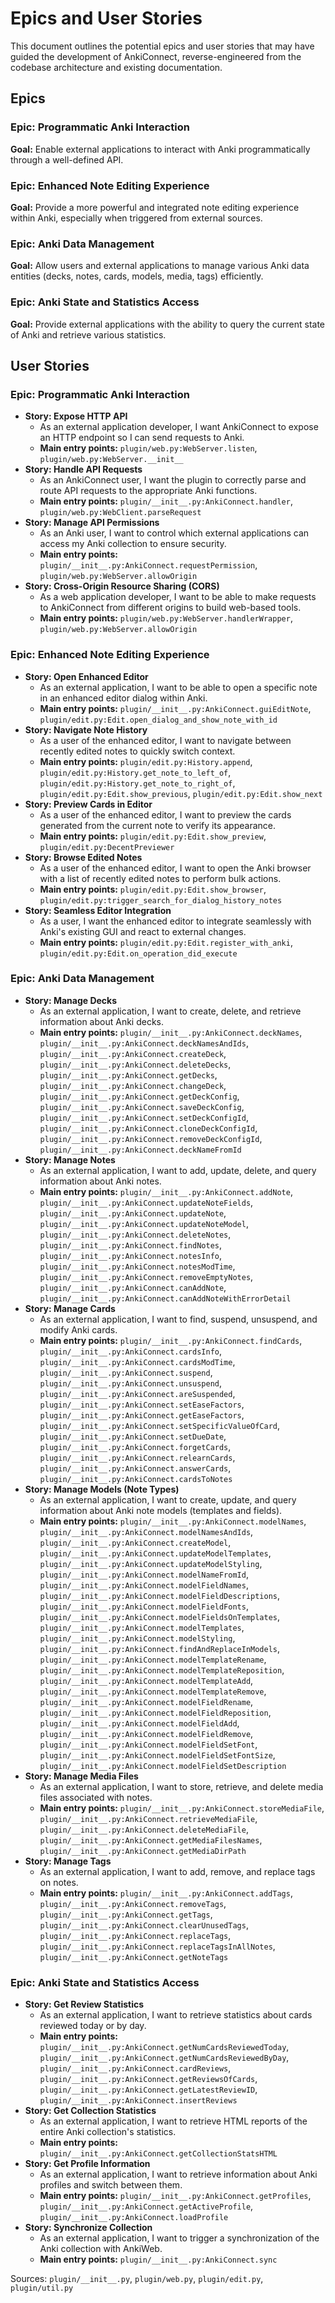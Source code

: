# Epics and User Stories

This document outlines the potential epics and user stories that may have guided the development of AnkiConnect, reverse-engineered from the codebase architecture and existing documentation.

## Epics

### Epic: Programmatic Anki Interaction

**Goal:** Enable external applications to interact with Anki programmatically through a well-defined API.

### Epic: Enhanced Note Editing Experience

**Goal:** Provide a more powerful and integrated note editing experience within Anki, especially when triggered from external sources.

### Epic: Anki Data Management

**Goal:** Allow users and external applications to manage various Anki data entities (decks, notes, cards, models, media, tags) efficiently.

### Epic: Anki State and Statistics Access

**Goal:** Provide external applications with the ability to query the current state of Anki and retrieve various statistics.

## User Stories

### Epic: Programmatic Anki Interaction

- **Story: Expose HTTP API**
  - As an external application developer, I want AnkiConnect to expose an HTTP endpoint so I can send requests to Anki.
  - **Main entry points:** `plugin/web.py:WebServer.listen`, `plugin/web.py:WebServer.__init__`
- **Story: Handle API Requests**
  - As an AnkiConnect user, I want the plugin to correctly parse and route API requests to the appropriate Anki functions.
  - **Main entry points:** `plugin/__init__.py:AnkiConnect.handler`, `plugin/web.py:WebClient.parseRequest`
- **Story: Manage API Permissions**
  - As an Anki user, I want to control which external applications can access my Anki collection to ensure security.
  - **Main entry points:** `plugin/__init__.py:AnkiConnect.requestPermission`, `plugin/web.py:WebServer.allowOrigin`
- **Story: Cross-Origin Resource Sharing (CORS)**
  - As a web application developer, I want to be able to make requests to AnkiConnect from different origins to build web-based tools.
  - **Main entry points:** `plugin/web.py:WebServer.handlerWrapper`, `plugin/web.py:WebServer.allowOrigin`

### Epic: Enhanced Note Editing Experience

- **Story: Open Enhanced Editor**
  - As an external application, I want to be able to open a specific note in an enhanced editor dialog within Anki.
  - **Main entry points:** `plugin/__init__.py:AnkiConnect.guiEditNote`, `plugin/edit.py:Edit.open_dialog_and_show_note_with_id`
- **Story: Navigate Note History**
  - As a user of the enhanced editor, I want to navigate between recently edited notes to quickly switch context.
  - **Main entry points:** `plugin/edit.py:History.append`, `plugin/edit.py:History.get_note_to_left_of`, `plugin/edit.py:History.get_note_to_right_of`, `plugin/edit.py:Edit.show_previous`, `plugin/edit.py:Edit.show_next`
- **Story: Preview Cards in Editor**
  - As a user of the enhanced editor, I want to preview the cards generated from the current note to verify its appearance.
  - **Main entry points:** `plugin/edit.py:Edit.show_preview`, `plugin/edit.py:DecentPreviewer`
- **Story: Browse Edited Notes**
  - As a user of the enhanced editor, I want to open the Anki browser with a list of recently edited notes to perform bulk actions.
  - **Main entry points:** `plugin/edit.py:Edit.show_browser`, `plugin/edit.py:trigger_search_for_dialog_history_notes`
- **Story: Seamless Editor Integration**
  - As a user, I want the enhanced editor to integrate seamlessly with Anki's existing GUI and react to external changes.
  - **Main entry points:** `plugin/edit.py:Edit.register_with_anki`, `plugin/edit.py:Edit.on_operation_did_execute`

### Epic: Anki Data Management

- **Story: Manage Decks**
  - As an external application, I want to create, delete, and retrieve information about Anki decks.
  - **Main entry points:** `plugin/__init__.py:AnkiConnect.deckNames`, `plugin/__init__.py:AnkiConnect.deckNamesAndIds`, `plugin/__init__.py:AnkiConnect.createDeck`, `plugin/__init__.py:AnkiConnect.deleteDecks`, `plugin/__init__.py:AnkiConnect.getDecks`, `plugin/__init__.py:AnkiConnect.changeDeck`, `plugin/__init__.py:AnkiConnect.getDeckConfig`, `plugin/__init__.py:AnkiConnect.saveDeckConfig`, `plugin/__init__.py:AnkiConnect.setDeckConfigId`, `plugin/__init__.py:AnkiConnect.cloneDeckConfigId`, `plugin/__init__.py:AnkiConnect.removeDeckConfigId`, `plugin/__init__.py:AnkiConnect.deckNameFromId`
- **Story: Manage Notes**
  - As an external application, I want to add, update, delete, and query information about Anki notes.
  - **Main entry points:** `plugin/__init__.py:AnkiConnect.addNote`, `plugin/__init__.py:AnkiConnect.updateNoteFields`, `plugin/__init__.py:AnkiConnect.updateNote`, `plugin/__init__.py:AnkiConnect.updateNoteModel`, `plugin/__init__.py:AnkiConnect.deleteNotes`, `plugin/__init__.py:AnkiConnect.findNotes`, `plugin/__init__.py:AnkiConnect.notesInfo`, `plugin/__init__.py:AnkiConnect.notesModTime`, `plugin/__init__.py:AnkiConnect.removeEmptyNotes`, `plugin/__init__.py:AnkiConnect.canAddNote`, `plugin/__init__.py:AnkiConnect.canAddNoteWithErrorDetail`
- **Story: Manage Cards**
  - As an external application, I want to find, suspend, unsuspend, and modify Anki cards.
  - **Main entry points:** `plugin/__init__.py:AnkiConnect.findCards`, `plugin/__init__.py:AnkiConnect.cardsInfo`, `plugin/__init__.py:AnkiConnect.cardsModTime`, `plugin/__init__.py:AnkiConnect.suspend`, `plugin/__init__.py:AnkiConnect.unsuspend`, `plugin/__init__.py:AnkiConnect.areSuspended`, `plugin/__init__.py:AnkiConnect.setEaseFactors`, `plugin/__init__.py:AnkiConnect.getEaseFactors`, `plugin/__init__.py:AnkiConnect.setSpecificValueOfCard`, `plugin/__init__.py:AnkiConnect.setDueDate`, `plugin/__init__.py:AnkiConnect.forgetCards`, `plugin/__init__.py:AnkiConnect.relearnCards`, `plugin/__init__.py:AnkiConnect.answerCards`, `plugin/__init__.py:AnkiConnect.cardsToNotes`
- **Story: Manage Models (Note Types)**
  - As an external application, I want to create, update, and query information about Anki note models (templates and fields).
  - **Main entry points:** `plugin/__init__.py:AnkiConnect.modelNames`, `plugin/__init__.py:AnkiConnect.modelNamesAndIds`, `plugin/__init__.py:AnkiConnect.createModel`, `plugin/__init__.py:AnkiConnect.updateModelTemplates`, `plugin/__init__.py:AnkiConnect.updateModelStyling`, `plugin/__init__.py:AnkiConnect.modelNameFromId`, `plugin/__init__.py:AnkiConnect.modelFieldNames`, `plugin/__init__.py:AnkiConnect.modelFieldDescriptions`, `plugin/__init__.py:AnkiConnect.modelFieldFonts`, `plugin/__init__.py:AnkiConnect.modelFieldsOnTemplates`, `plugin/__init__.py:AnkiConnect.modelTemplates`, `plugin/__init__.py:AnkiConnect.modelStyling`, `plugin/__init__.py:AnkiConnect.findAndReplaceInModels`, `plugin/__init__.py:AnkiConnect.modelTemplateRename`, `plugin/__init__.py:AnkiConnect.modelTemplateReposition`, `plugin/__init__.py:AnkiConnect.modelTemplateAdd`, `plugin/__init__.py:AnkiConnect.modelTemplateRemove`, `plugin/__init__.py:AnkiConnect.modelFieldRename`, `plugin/__init__.py:AnkiConnect.modelFieldReposition`, `plugin/__init__.py:AnkiConnect.modelFieldAdd`, `plugin/__init__.py:AnkiConnect.modelFieldRemove`, `plugin/__init__.py:AnkiConnect.modelFieldSetFont`, `plugin/__init__.py:AnkiConnect.modelFieldSetFontSize`, `plugin/__init__.py:AnkiConnect.modelFieldSetDescription`
- **Story: Manage Media Files**
  - As an external application, I want to store, retrieve, and delete media files associated with notes.
  - **Main entry points:** `plugin/__init__.py:AnkiConnect.storeMediaFile`, `plugin/__init__.py:AnkiConnect.retrieveMediaFile`, `plugin/__init__.py:AnkiConnect.deleteMediaFile`, `plugin/__init__.py:AnkiConnect.getMediaFilesNames`, `plugin/__init__.py:AnkiConnect.getMediaDirPath`
- **Story: Manage Tags**
  - As an external application, I want to add, remove, and replace tags on notes.
  - **Main entry points:** `plugin/__init__.py:AnkiConnect.addTags`, `plugin/__init__.py:AnkiConnect.removeTags`, `plugin/__init__.py:AnkiConnect.getTags`, `plugin/__init__.py:AnkiConnect.clearUnusedTags`, `plugin/__init__.py:AnkiConnect.replaceTags`, `plugin/__init__.py:AnkiConnect.replaceTagsInAllNotes`, `plugin/__init__.py:AnkiConnect.getNoteTags`

### Epic: Anki State and Statistics Access

- **Story: Get Review Statistics**
  - As an external application, I want to retrieve statistics about cards reviewed today or by day.
  - **Main entry points:** `plugin/__init__.py:AnkiConnect.getNumCardsReviewedToday`, `plugin/__init__.py:AnkiConnect.getNumCardsReviewedByDay`, `plugin/__init__.py:AnkiConnect.cardReviews`, `plugin/__init__.py:AnkiConnect.getReviewsOfCards`, `plugin/__init__.py:AnkiConnect.getLatestReviewID`, `plugin/__init__.py:AnkiConnect.insertReviews`
- **Story: Get Collection Statistics**
  - As an external application, I want to retrieve HTML reports of the entire Anki collection's statistics.
  - **Main entry points:** `plugin/__init__.py:AnkiConnect.getCollectionStatsHTML`
- **Story: Get Profile Information**
  - As an external application, I want to retrieve information about Anki profiles and switch between them.
  - **Main entry points:** `plugin/__init__.py:AnkiConnect.getProfiles`, `plugin/__init__.py:AnkiConnect.getActiveProfile`, `plugin/__init__.py:AnkiConnect.loadProfile`
- **Story: Synchronize Collection**
  - As an external application, I want to trigger a synchronization of the Anki collection with AnkiWeb.
  - **Main entry points:** `plugin/__init__.py:AnkiConnect.sync`

Sources: `plugin/__init__.py`, `plugin/web.py`, `plugin/edit.py`, `plugin/util.py`

